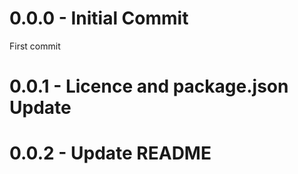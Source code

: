 # 0.0.0 - Initial Commit
First commit
# 0.0.1 - Licence and package.json Update
# 0.0.2 - Update README